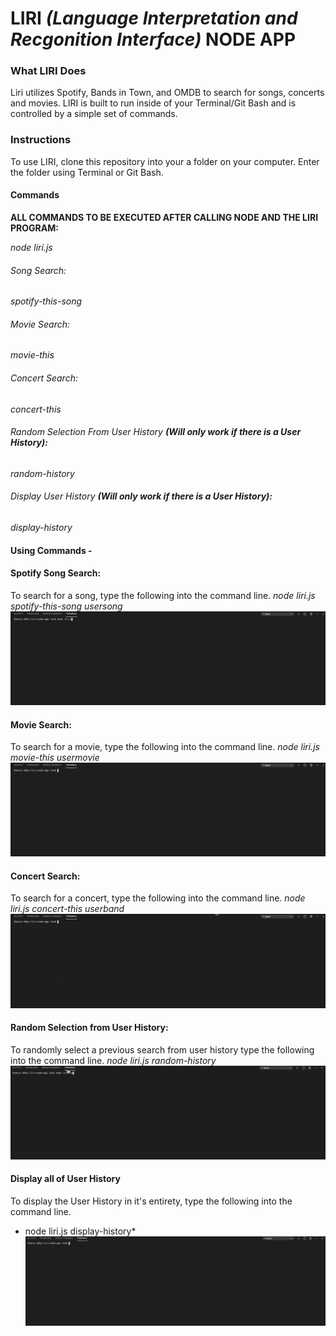 # **LIRI *(Language Interpretation and Recgonition Interface)* NODE APP** 


### What LIRI Does
Liri utilizes Spotify, Bands in Town, and OMDB to search for songs, concerts and movies. LIRI is built to run inside of your Terminal/Git Bash and is controlled by a simple set of commands. 


### Instructions
To use LIRI, clone this repository into your a folder on your computer. Enter the folder using Terminal or Git Bash. 

#### Commands
**ALL COMMANDS TO BE EXECUTED AFTER CALLING NODE AND THE LIRI PROGRAM:**

*node liri.js*
###### Song Search:
*spotify-this-song*
###### Movie Search:
*movie-this*
###### Concert Search:
*concert-this*
###### Random Selection From User History **(Will only work if there is a User History):**
*random-history*
###### Display User History **(Will only work if there is a User History):**
*display-history*

#### Using Commands - 
#### Spotify Song Search:
To search for a song, type the following into the command line. 
  *node liri.js spotify-this-song usersong*
  ![](songsearch.gif)

#### Movie Search:
To search for a movie, type the following into the command line.
  *node liri.js movie-this usermovie*
  ![](moviesearch.gif)
  
#### Concert Search:
To search for a concert, type the following into the command line.
  *node liri.js concert-this userband*
  ![](concertsearch.gif)
 
#### Random Selection from User History:
To randomly select a previous search from user history type the following into the command line.
  *node liri.js random-history*
  ![](randomhistory.gif)
 
#### Display all of User History
To display the User History in it's entirety, type the following into the command line.
  * node liri.js display-history*
  ![](displayhistory.gif)
